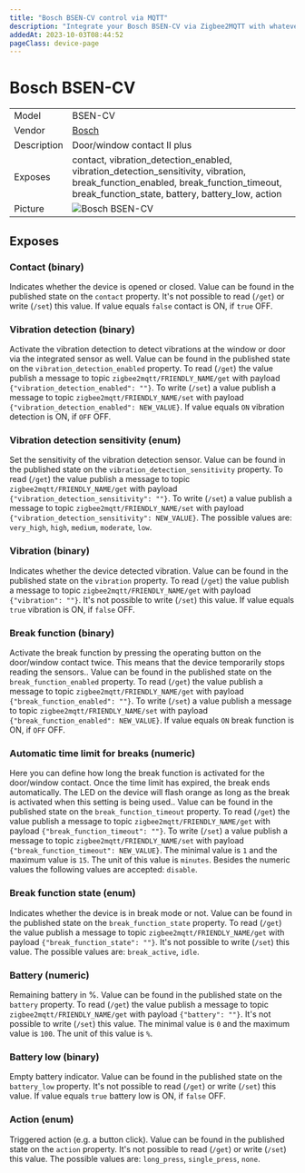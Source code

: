 ```yaml
---
title: "Bosch BSEN-CV control via MQTT"
description: "Integrate your Bosch BSEN-CV via Zigbee2MQTT with whatever smart home infrastructure you are using without the vendor's bridge or gateway."
addedAt: 2023-10-03T08:44:52
pageClass: device-page
---
```


<!-- !!!! -->
<!-- ATTENTION: This file is auto-generated through docgen! -->
<!-- You can only edit the "Notes"-Section between the two comment lines "Notes BEGIN" and "Notes END". -->
<!-- Do not use h1 or h2 heading within "## Notes"-Section. -->
<!-- !!!! -->

# Bosch BSEN-CV

|     |     |
|-----|-----|
| Model | BSEN-CV  |
| Vendor  | [Bosch](/supported-devices/#v=Bosch)  |
| Description | Door/window contact II plus |
| Exposes | contact, vibration_detection_enabled, vibration_detection_sensitivity, vibration, break_function_enabled, break_function_timeout, break_function_state, battery, battery_low, action |
| Picture | ![Bosch BSEN-CV](https://www.zigbee2mqtt.io/images/devices/BSEN-CV.png) |


<!-- Notes BEGIN: You can edit here. Add "## Notes" headline if not already present. -->


<!-- Notes END: Do not edit below this line -->




## Exposes

### Contact (binary)
Indicates whether the device is opened or closed.
Value can be found in the published state on the `contact` property.
It's not possible to read (`/get`) or write (`/set`) this value.
If value equals `false` contact is ON, if `true` OFF.

### Vibration detection (binary)
Activate the vibration detection to detect vibrations at the window or door via the integrated sensor as well.
Value can be found in the published state on the `vibration_detection_enabled` property.
To read (`/get`) the value publish a message to topic `zigbee2mqtt/FRIENDLY_NAME/get` with payload `{"vibration_detection_enabled": ""}`.
To write (`/set`) a value publish a message to topic `zigbee2mqtt/FRIENDLY_NAME/set` with payload `{"vibration_detection_enabled": NEW_VALUE}`.
If value equals `ON` vibration detection is ON, if `OFF` OFF.

### Vibration detection sensitivity (enum)
Set the sensitivity of the vibration detection sensor.
Value can be found in the published state on the `vibration_detection_sensitivity` property.
To read (`/get`) the value publish a message to topic `zigbee2mqtt/FRIENDLY_NAME/get` with payload `{"vibration_detection_sensitivity": ""}`.
To write (`/set`) a value publish a message to topic `zigbee2mqtt/FRIENDLY_NAME/set` with payload `{"vibration_detection_sensitivity": NEW_VALUE}`.
The possible values are: `very_high`, `high`, `medium`, `moderate`, `low`.

### Vibration (binary)
Indicates whether the device detected vibration.
Value can be found in the published state on the `vibration` property.
To read (`/get`) the value publish a message to topic `zigbee2mqtt/FRIENDLY_NAME/get` with payload `{"vibration": ""}`.
It's not possible to write (`/set`) this value.
If value equals `true` vibration is ON, if `false` OFF.

### Break function (binary)
Activate the break function by pressing the operating button on the door/window contact twice. This means that the device temporarily stops reading the sensors..
Value can be found in the published state on the `break_function_enabled` property.
To read (`/get`) the value publish a message to topic `zigbee2mqtt/FRIENDLY_NAME/get` with payload `{"break_function_enabled": ""}`.
To write (`/set`) a value publish a message to topic `zigbee2mqtt/FRIENDLY_NAME/set` with payload `{"break_function_enabled": NEW_VALUE}`.
If value equals `ON` break function is ON, if `OFF` OFF.

### Automatic time limit for breaks (numeric)
Here you can define how long the break function is activated for the door/window contact. Once the time limit has expired, the break ends automatically. The LED on the device will flash orange as long as the break is activated when this setting is being used..
Value can be found in the published state on the `break_function_timeout` property.
To read (`/get`) the value publish a message to topic `zigbee2mqtt/FRIENDLY_NAME/get` with payload `{"break_function_timeout": ""}`.
To write (`/set`) a value publish a message to topic `zigbee2mqtt/FRIENDLY_NAME/set` with payload `{"break_function_timeout": NEW_VALUE}`.
The minimal value is `1` and the maximum value is `15`.
The unit of this value is `minutes`.
Besides the numeric values the following values are accepted: `disable`.

### Break function state (enum)
Indicates whether the device is in break mode or not.
Value can be found in the published state on the `break_function_state` property.
To read (`/get`) the value publish a message to topic `zigbee2mqtt/FRIENDLY_NAME/get` with payload `{"break_function_state": ""}`.
It's not possible to write (`/set`) this value.
The possible values are: `break_active`, `idle`.

### Battery (numeric)
Remaining battery in %.
Value can be found in the published state on the `battery` property.
To read (`/get`) the value publish a message to topic `zigbee2mqtt/FRIENDLY_NAME/get` with payload `{"battery": ""}`.
It's not possible to write (`/set`) this value.
The minimal value is `0` and the maximum value is `100`.
The unit of this value is `%`.

### Battery low (binary)
Empty battery indicator.
Value can be found in the published state on the `battery_low` property.
It's not possible to read (`/get`) or write (`/set`) this value.
If value equals `true` battery low is ON, if `false` OFF.

### Action (enum)
Triggered action (e.g. a button click).
Value can be found in the published state on the `action` property.
It's not possible to read (`/get`) or write (`/set`) this value.
The possible values are: `long_press`, `single_press`, `none`.

